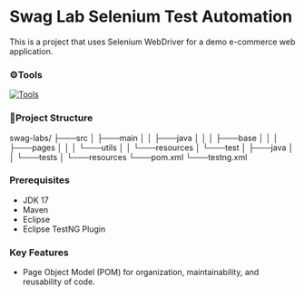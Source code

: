 # Swag Lab Selenium Test Automation
This is a project that uses Selenium WebDriver for a demo e-commerce web application.

### ⚙️Tools
[![Tools](https://skillicons.dev/icons?i=java,selenium,maven,eclipse,jenkins)](https://skillicons.dev)

### 📁Project Structure

swag-labs/
├───src
│   ├───main
│   │   ├───java
│   │   │   ├───base
│   │   │   ├───pages
│   │   │   └───utils
│   │   └───resources
│   └───test
│       ├───java
│       │   └───tests
│       └───resources
└───pom.xml
└───testng.xml

### Prerequisites
* JDK 17 
* Maven
* Eclipse
* Eclipse TestNG Plugin

### Key Features
* Page Object Model (POM) for organization, maintainability, and reusability of code.

